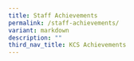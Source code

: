 ```yaml
---
title: Staff Achievements
permalink: /staff-achievements/
variant: markdown
description: ""
third_nav_title: KCS Achievements
---
```

